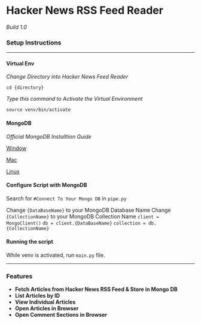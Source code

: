 # Hacker News RSS Feed Reader 
_Build 1.0_

### **Setup Instructions**
---
#### Virtual Env
_Change Directory into Hacker News Feed Reader_

`cd {directory}`

_Type this command to Activate the Virtual Environment_

`source venv/bin/activate`
#### MongoDB
_Official MongoDB Installtion Guide_

<a href="https://docs.mongodb.com/manual/tutorial/install-mongodb-enterprise-on-windows/">Window</a>

<a href="https://docs.mongodb.com/manual/tutorial/install-mongodb-enterprise-on-os-x/">Mac</a>

<a href="https://docs.mongodb.com/manual/administration/install-enterprise-linux/">Linux</a>

#### Configure Script with MongoDB

Search for `#Connect To Your Mongo DB` in `pipe.py`


Change `{DataBaseName}` to your MongoDB Database Name
Change `{CollectionName}` to your MongoDB Collection Name
`client = MongoClient()`
`db = client.{DataBaseName}`
`collection = db.{CollectionName}`

#### Running the script

While venv is activated, run `main.py` file.

---

### **Features**
* **Fetch Articles from Hacker News RSS Feed & Store in Mongo DB**
* **List Articles by ID**
* **View Individual Articles**
* **Open Articles in Browser**
* **Open Comment Sections in Browser**